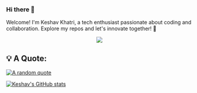 ### Hi there 👋
Welcome! I'm Keshav Khatri, a tech enthusiast passionate about coding and collaboration. Explore my repos and let's innovate together! 🚀

<p align="center">
  <a href="https://skillicons.dev">
    <img src="https://skillicons.dev/icons?i=html,css,javascript,typescript,angular,nodejs,git" />
  </a>
</p>

## 💡 A Quote:

[![A random quote](https://quotes-github-readme.vercel.app/api?type=horizontal&theme=dark)](https://github.com/piyushsuthar/github-readme-quotes)

[![Keshav's GitHub stats](https://github-readme-stats.vercel.app/api?username=keshavkhatri)](https://github.com/keshavkhatri/github-readme-stats)
<!--
**keshavkhatri/keshavkhatri** is a ✨ _special_ ✨ repository because its `README.md` (this file) appears on your GitHub profile.

Here are some ideas to get you started:

- 🔭 I’m currently working on ...
- 🌱 I’m currently learning ...
- 👯 I’m looking to collaborate on ...
- 🤔 I’m looking for help with ...
- 💬 Ask me about ...
- 📫 How to reach me: ...
- 😄 Pronouns: ...
- ⚡ Fun fact: ...
-->
